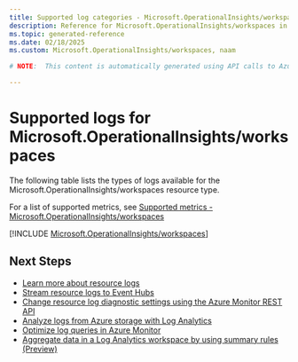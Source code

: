 ```yaml
---
title: Supported log categories - Microsoft.OperationalInsights/workspaces
description: Reference for Microsoft.OperationalInsights/workspaces in Azure Monitor Logs.
ms.topic: generated-reference
ms.date: 02/18/2025
ms.custom: Microsoft.OperationalInsights/workspaces, naam

# NOTE:  This content is automatically generated using API calls to Azure. Any edits made on these files will be overwritten in the next run of the script. 

---
```





# Supported logs for Microsoft.OperationalInsights/workspaces  
The following table lists the types of logs available for the Microsoft.OperationalInsights/workspaces resource type.
  
  
  
For a list of supported metrics, see [Supported metrics - Microsoft.OperationalInsights/workspaces](../supported-metrics/microsoft-operationalinsights-workspaces-metrics.md)  
  

  
[!INCLUDE [Microsoft.OperationalInsights/workspaces](~/reusable-content/ce-skilling/azure/includes/azure-monitor/reference/logs/microsoft-operationalinsights-workspaces-logs-include.md)]  
  

## Next Steps

* [Learn more about resource logs](/azure/azure-monitor/essentials/platform-logs-overview)
* [Stream resource logs to Event Hubs](/azure/azure-monitor/essentials/resource-logs#send-to-azure-event-hubs)
* [Change resource log diagnostic settings using the Azure Monitor REST API](/rest/api/monitor/diagnosticsettings)
* [Analyze logs from Azure storage with Log Analytics](/azure/azure-monitor/essentials/resource-logs#send-to-log-analytics-workspace)
* [Optimize log queries in Azure Monitor](/azure/azure-monitor/logs/query-optimization)
* [Aggregate data in a Log Analytics workspace by using summary rules (Preview)](/azure/azure-monitor/logs/summary-rules)